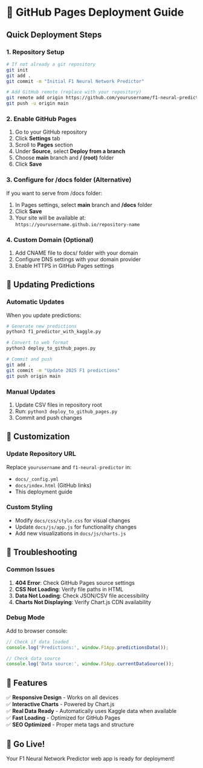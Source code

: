 # 🚀 GitHub Pages Deployment Guide

## Quick Deployment Steps

### 1. Repository Setup
```bash
# If not already a git repository
git init
git add .
git commit -m "Initial F1 Neural Network Predictor"

# Add GitHub remote (replace with your repository)
git remote add origin https://github.com/yourusername/f1-neural-predictor.git
git push -u origin main
```

### 2. Enable GitHub Pages
1. Go to your GitHub repository
2. Click **Settings** tab
3. Scroll to **Pages** section
4. Under **Source**, select **Deploy from a branch**
5. Choose **main** branch and **/ (root)** folder
6. Click **Save**

### 3. Configure for /docs folder (Alternative)
If you want to serve from /docs folder:
1. In Pages settings, select **main** branch and **/docs** folder
2. Click **Save**
3. Your site will be available at: `https://yourusername.github.io/repository-name`

### 4. Custom Domain (Optional)
1. Add CNAME file to docs/ folder with your domain
2. Configure DNS settings with your domain provider
3. Enable HTTPS in GitHub Pages settings

## 🔄 Updating Predictions

### Automatic Updates
When you update predictions:
```bash
# Generate new predictions
python3 f1_predictor_with_kaggle.py

# Convert to web format
python3 deploy_to_github_pages.py

# Commit and push
git add .
git commit -m "Update 2025 F1 predictions"
git push origin main
```

### Manual Updates
1. Update CSV files in repository root
2. Run: `python3 deploy_to_github_pages.py`
3. Commit and push changes

## 🎨 Customization

### Update Repository URL
Replace `yourusername` and `f1-neural-predictor` in:
- `docs/_config.yml`
- `docs/index.html` (GitHub links)
- This deployment guide

### Custom Styling
- Modify `docs/css/style.css` for visual changes
- Update `docs/js/app.js` for functionality changes
- Add new visualizations in `docs/js/charts.js`

## 🔧 Troubleshooting

### Common Issues
1. **404 Error**: Check GitHub Pages source settings
2. **CSS Not Loading**: Verify file paths in HTML
3. **Data Not Loading**: Check JSON/CSV file accessibility
4. **Charts Not Displaying**: Verify Chart.js CDN availability

### Debug Mode
Add to browser console:
```javascript
// Check if data loaded
console.log('Predictions:', window.F1App.predictionsData());

// Check data source
console.log('Data source:', window.F1App.currentDataSource());
```

## 🌟 Features

✅ **Responsive Design** - Works on all devices  
✅ **Interactive Charts** - Powered by Chart.js  
✅ **Real Data Ready** - Automatically uses Kaggle data when available  
✅ **Fast Loading** - Optimized for GitHub Pages  
✅ **SEO Optimized** - Proper meta tags and structure  

## 🏁 Go Live!

Your F1 Neural Network Predictor web app is ready for deployment!
